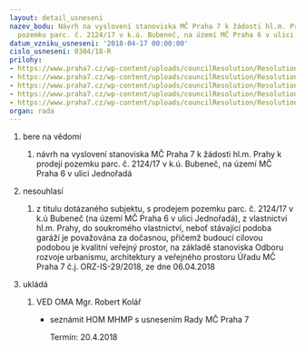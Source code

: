 ```yaml
---
layout: detail_usneseni
nazev_bodu: Návrh na vyslovení stanoviska MČ Praha 7 k žádosti hl.m. Prahy k prodeji
  pozemku parc. č. 2124/17 v k.ú. Bubeneč, na území MČ Praha 6 v ulici Jednořadá
datum_vzniku_usneseni: '2018-04-17 00:00:00'
cislo_usneseni: 0304/18-R
prilohy:
- https://www.praha7.cz/wp-content/uploads/councilResolution/Resolutions/29815/export/01_212417_HOM~346184.docx
- https://www.praha7.cz/wp-content/uploads/councilResolution/Resolutions/29815/export/Dopiszadost~346183.pdf
- https://www.praha7.cz/wp-content/uploads/councilResolution/Resolutions/29815/export/ISORZodpoved~346182.pdf
- https://www.praha7.cz/wp-content/uploads/councilResolution/Resolutions/29815/export/04_212417_HOM~346181.pdf
- https://www.praha7.cz/wp-content/uploads/councilResolution/Resolutions/29815/export/export~347047.pdf
organ: rada
---
```

<ol id="urzList" class="urzList_view"><li class="urzClass1" id=""><span name="1">bere na vědomí</span><ol class="urzOlClass decimal "><li class="urzClass2" id="" style="text-align: left;"><span><p>návrh na vyslovení stanoviska MČ Praha 7 k žádosti hl.m. Prahy k prodeji pozemku parc. č. 2124/17 v k.ú. Bubeneč, na území MČ Praha 6 v ulici Jednořadá</p></span></li></ol></li><li class="urzClass1" id=""><span name="11">nesouhlasí</span><ol class="urzOlClass decimal "><li class="urzClass2" id="" style="text-align: left;"><span><p>z titulu dotázaného subjektu, s prodejem pozemku parc. č. 2124/17 v k.ú Bubeneč (na území MČ Praha 6 v ulici Jednořadá), z vlastnictví hl.m. Prahy, do soukromého vlastnictví, neboť stávající podoba garáží je považována za dočasnou, přičemž budoucí cílovou podobou je kvalitní veřejný prostor, na základě stanoviska Odboru rozvoje urbanismu, architektury a veřejného prostoru Úřadu MČ Praha 7 č.j. ORZ-IS-29/2018, ze dne 06.04.2018<br></p></span></li></ol></li><li class="urzClass1" id="urzUkoly"><span name="1">ukládá</span><ol class="urzOlClass"><li class="urzClass2"><span><p>VED OMA Mgr. Robert Kolář</p></span><ul class="urzUlClass"><li class="urzClass3"><span><p>seznámit HOM MHMP s usnesením Rady MČ Praha 7</p></span><span class="urzUkolTermin">  Termín:&nbsp;20.4.2018</span></li></ul></li></ol></li></ol>